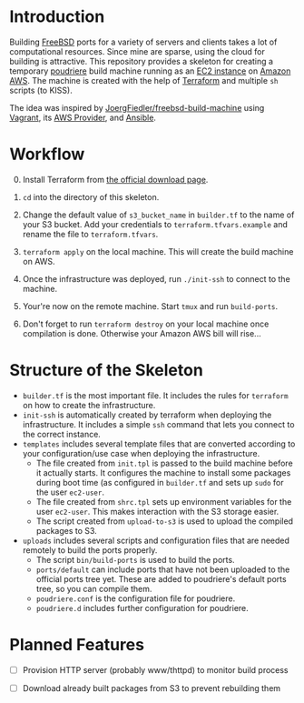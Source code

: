 # Introduction

Building [FreeBSD][4] ports for a variety of servers and clients takes
a lot of computational resources. Since mine are sparse, using the cloud
for building is attractive. This repository provides a skeleton for
creating a temporary [poudriere][1] build machine running as an [EC2
instance][2] on [Amazon AWS][3]. The machine is created with the help of
[Terraform][7] and multiple `sh` scripts (to KISS).

The idea was inspired by [JoergFiedler/freebsd-build-machine][5] using
[Vagrant][6], its [AWS Provider][9], and [Ansible][10].

# Workflow

0. Install Terraform from [the official download page][8].

1. `cd` into the directory of this skeleton.

2. Change the default value of `s3_bucket_name` in `builder.tf` to the
   name of your S3 bucket. Add your credentials to
   `terraform.tfvars.example` and rename the file to `terraform.tfvars`.

3. `terraform apply` on the local machine. This will create the build
   machine on AWS.

4. Once the infrastructure was deployed, run `./init-ssh` to connect to
   the machine.

5. Your're now on the remote machine. Start `tmux` and run `build-ports`.

6. Don't forget to run `terraform destroy` on your local machine once
   compilation is done. Otherwise your Amazon AWS bill will rise...

# Structure of the Skeleton

- `builder.tf` is the most important file. It includes the rules for
  `terraform` on how to create the infrastructure.
- `init-ssh` is automatically created by terraform when deploying the
  infrastructure. It includes a simple `ssh` command that lets you connect
  to the correct instance.
- `templates` includes several template files that are converted according
  to your configuration/use case when deploying the infrastructure.
    - The file created from `init.tpl` is passed to the build machine
      before it actually starts. It configures the machine to install some
      packages during boot time (as configured in `builder.tf` and sets up
      `sudo` for the user `ec2-user`.
    - The file created from `shrc.tpl` sets up environment variables for
      the user `ec2-user`. This makes interaction with the S3 storage
      easier.
    - The script created from `upload-to-s3` is used to upload the
      compiled packages to S3.
- `uploads` includes several scripts and configuration files that are
  needed remotely to build the ports properly.
    - The script `bin/build-ports` is used to build the ports.
    - `ports/default` can include ports that have not been uploaded to the
      official ports tree yet. These are added to poudriere's default
      ports tree, so you can compile them.
    - `poudriere.conf` is the configuration file for poudriere.
    - `poudriere.d` includes further configuration for poudriere.

# Planned Features

- [ ] Provision HTTP server (probably www/thttpd) to monitor build process
- [ ] Download already built packages from S3 to prevent rebuilding them


[1]: https://github.com/freebsd/poudriere

[2]: https://aws.amazon.com/ec2/instance-types

[3]: https://aws.amazon.com

[4]: https://www.freebsd.org

[5]: https://github.com/JoergFiedler/freebsd-build-machine

[6]: https://www.vagrantup.com

[7]: https://www.terraform.io

[8]: https://www.terraform.io/downloads.html

[9]: https://github.com/mitchellh/vagrant-aws

[10]: https://ansible.com
